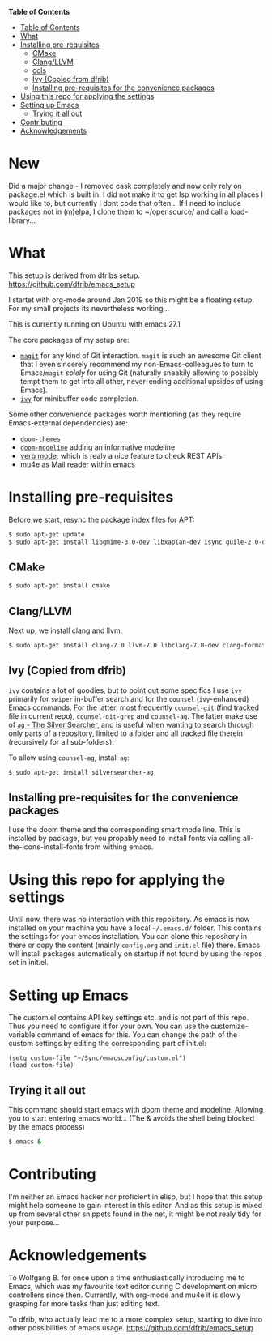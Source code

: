 <!-- markdown-toc start - Don't edit this section. Run M-x markdown-toc-refresh-toc -->
**Table of Contents**

- [Table of Contents](#table-of-contents)
- [What](#what)
- [Installing pre-requisites](#installing-pre-requisites)
    - [CMake](#cmake)
    - [Clang/LLVM](#clangllvm)
    - [ccls](#ccls)
    - [Ivy (Copied from dfrib)](#ivy-copied-from-dfrib)
    - [Installing pre-requisites for the convenience packages](#installing-pre-requisites-for-the-convenience-packages)
- [Using this repo for applying the settings](#using-this-repo-for-applying-the-settings)
- [Setting up Emacs](#setting-up-emacs)
    - [Trying it all out](#trying-it-all-out)
- [Contributing](#contributing)
- [Acknowledgements](#acknowledgements)

<!-- markdown-toc end -->
# New

Did a major change - I removed cask completely and now only rely on package.el which is built in. I did not make it to get lsp working in all places I would like to, but currently I dont code that often... If I need to include packages not in (m)elpa, I clone them to ~/opensource/ and call a load-library...

# What

This setup is derived from dfribs setup. https://github.com/dfrib/emacs_setup

I startet with org-mode around Jan 2019 so this might be a floating setup.
For my small projects its nevertheless working...

This is currently running on Ubuntu with emacs 27.1

The core packages of my setup are:

- [`magit`](https://magit.vc/) for any kind of Git interaction. `magit` is such an awesome Git client that I even sincerely recommend my non-Emacs-colleagues to turn to Emacs/`magit` _solely_ for using Git (naturally sneakily allowing to possibly tempt them to get into all other, never-ending additional upsides of using Emacs).
- [`ivy`](https://github.com/abo-abo/swiper) for minibuffer code completion.

Some other convenience packages worth mentioning (as they require Emacs-external dependencies) are:

- [`doom-themes`](https://github.com/hlissner/emacs-doom-themes) 
- [`doom-modeline`](https://github.com/seagle0128/doom-modeline) adding an informative modeline
- [verb mode](https://github.com/federicotdn/verb "verb"), which is realy a nice feature to check REST APIs
- mu4e as Mail reader within emacs

# Installing pre-requisites

Before we start, resync the package index files for APT:

```bash
$ sudo apt-get update
$ sudo apt-get install libgmime-3.0-dev libxapian-dev isync guile-2.0-dev html2text xdg-utils mu4e emacs27
```

## CMake

```bash
$ sudo apt-get install cmake
```

## Clang/LLVM

Next up, we install clang and llvm.

```bash
$ sudo apt-get install clang-7.0 llvm-7.0 libclang-7.0-dev clang-format-7.0
```

## Ivy (Copied from dfrib)

`ivy` contains a lot of goodies, but to point out some specifics I use `ivy` primarily for `swiper` in-buffer search and for the `counsel` (`ivy`-enhanced) Emacs commands. For the latter, most frequently `counsel-git` (find tracked file in current repo), `counsel-git-grep` and `counsel-ag`. The latter make use of [`ag` - The Silver Searcher](https://github.com/ggreer/the_silver_searcher), and is useful when wanting to search through only parts of a repository, limited to a folder and all tracked file therein (recursively for all sub-folders).

To allow using `counsel-ag`, install `ag`:

```bash
$ sudo apt-get install silversearcher-ag
```

## Installing pre-requisites for the convenience packages

I use the doom theme and the corresponding smart mode line. This is installed by package, but you propably need to install fonts via calling all-the-icons-install-fonts from withing emacs.

# Using this repo for applying the settings

Until now, there was no interaction with this repository. As emacs is now installed on your machine you have a local `~/.emacs.d/` folder.
This contains the settings for your emacs installation. You can clone this repository in there or copy the content (mainly `config.org` and `init.el` file) there. Emacs will install packages automatically on startup if not found by using the repos set in init.el.

# Setting up Emacs

The custom.el contains API key settings etc. and is not part of this repo. Thus you need to configure it for your own. 
You can use the customize-variable command of emacs for this. You can change the path of the custom settings by editing the corresponding part of init.el:

```elisp
(setq custom-file "~/Sync/emacsconfig/custom.el")
(load custom-file)
```


## Trying it all out

This command should start emacs with doom theme and modeline. Allowing you to start entering emacs world... (The & avoids the shell being blocked by the emacs process)

```bash
$ emacs &
```

# Contributing

I'm neither an Emacs hacker nor proficient in elisp, but I hope that this setup might help someone to gain interest in this editor. And as this setup is mixed up from several other snippets found in the net, it might be not realy tidy for your purpose...

# Acknowledgements

To Wolfgang B. for once upon a time enthusiastically introducing me to Emacs, which was my favourite text editor during C development on micro controllers since then. Currently, with org-mode and mu4e it is slowly grasping far more tasks than just editing text.

To dfrib, who actually lead me to a more complex setup, starting to dive into other possibilities of emacs usage.
https://github.com/dfrib/emacs_setup
